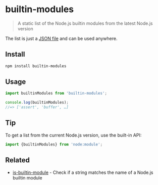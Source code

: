 # builtin-modules

> A static list of the Node.js builtin modules from the latest Node.js version

The list is just a [JSON file](builtin-modules.json) and can be used anywhere.

## Install

```sh
npm install builtin-modules
```

## Usage

```js
import builtinModules from 'builtin-modules';

console.log(builtinModules);
//=> ['assert', 'buffer', …]
```

## Tip

To get a list from the current Node.js version, use the built-in API:

```js
import {builtinModules} from 'node:module';
```

## Related

- [is-builtin-module](https://github.com/sindresorhus/is-builtin-module) - Check if a string matches the name of a Node.js builtin module
